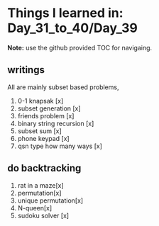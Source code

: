 # Things I learned in: Day_31_to_40/Day_39
**Note:** use the github provided TOC for navigaing.


## writings
All are mainly subset based problems,

1. 0-1 knapsak [x]
2. subset generation [x]
3. friends problem [x]
4. binary string recursion [x]
5. subset sum [x]
6. phone keypad [x]
7. qsn type how many ways [x]

## do backtracking
1. rat in a maze[x]
2. permutation[x]
3. unique permutation[x]
4. N-queen[x]
5. sudoku solver [x]
